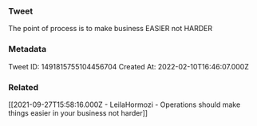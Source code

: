 ### Tweet
The point of process is to make business EASIER not HARDER

### Metadata
Tweet ID: 1491815755104456704
Created At: 2022-02-10T16:46:07.000Z

### Related
[[2021-09-27T15:58:16.000Z - LeilaHormozi - Operations should make things easier in your business not harder]]

